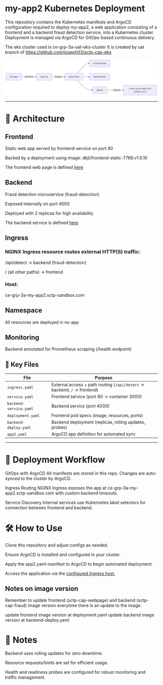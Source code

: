 # my-app2 Kubernetes Deployment

This repository contains the Kubernetes manifests and ArgoCD configuration required to deploy my-app2, a web application consisting of a frontend and a backend fraud detection service, into a Kubernetes cluster. Deployment is managed via ArgoCD for GitOps-based continuous delivery.

The eks cluster used is ce-grp-3a-uat-eks-cluster 
It is created by uat branch of https://github.com/joseph03/sctp-cap-eks

![alt text](image.png)

---

# 🚀 Architecture

## Frontend

Static web app served by frontend-service on port 80

Backed by a deployment using image:
dkjt/frontend-static-7766:v1.0.10

The frontend web page is defined [here](https://github.com/joseph03/sctp-cap-webpage?tab=readme-ov-file)

## Backend

Fraud detection microservice (fraud-detection)

Exposed internally on port 4000

Deployed with 2 replicas for high availability

The backend service is defined [here](https://github.com/joseph03/sctp-cap-fraud)

## Ingress

### NGINX Ingress resource routes external HTTP(S) traffic:

/api/detect → backend (fraud-detection)

/ (all other paths) → frontend

### Host:
ce-grp-3a-my-app2.sctp-sandbox.com

## Namespace

All resources are deployed in ns-app

## Monitoring

Backend annotated for Prometheus scraping (/health endpoint)

## 📁 Key Files
| File                   | Purpose                                                                 |
|------------------------|-------------------------------------------------------------------------|
| `ingress.yaml`         | External access + path routing (`/api/detect` → backend, `/` → frontend)|
| `service.yaml`         | Frontend service (port 80 → container 3000)                            |
| `backend-service.yaml` | Backend service (port 4000)                                            |
| `deployment.yaml`      | Frontend pod specs (image, resources, ports)                           |
| `backend-deploy.yaml`  | Backend deployment (replicas, rolling updates, probes)                 |
| `app2.yaml`            | ArgoCD app definition for automated sync                               |


---

# 🔄 Deployment Workflow
GitOps with ArgoCD
All manifests are stored in this repo. Changes are auto-synced to the cluster by ArgoCD.

Ingress Routing
NGINX Ingress exposes the app at ce-grp-3a-my-app2.sctp-sandbox.com with custom backend timeouts.

Service Discovery
Internal services use Kubernetes label selectors for connection between frontend and backend.

# 🛠️ How to Use
Clone this repository and adjust configs as needed.

Ensure ArgoCD is installed and configured in your cluster.

Apply the app2.yaml manifest to ArgoCD to begin automated deployment.

Access the application via the [configured Ingress host.](https://ce-grp-3a-my-app2.sctp-sandbox.com/)

## Notes on image version
Remember to update frontend (sctp-cap-webpage) and backend (sctp-cap-fraud) image version everytime there is an update to the image.

update frontend image version at deployment.yaml
update backend image version at backend-deploy.yaml

# 📝 Notes
Backend uses rolling updates for zero downtime.

Resource requests/limits are set for efficient usage.

Health and readiness probes are configured for robust monitoring and traffic management.